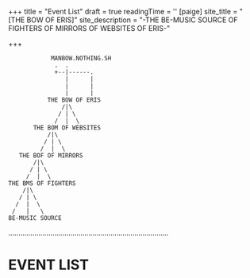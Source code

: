 +++
title = "Event List"
draft = true
readingTime = ''
[paige]
site_title = "[THE BOW OF ERIS]"
site_description = "-THE BE-MUSIC SOURCE OF FIGHTERS OF MIRRORS OF WEBSITES OF ERIS-"

+++
```goat
            MANBOW.NOTHING.SH
             .  .
             +--|------.
                |      |
                |      |
                |      |
           THE BOW OF ERIS
               /|\
              / | \
             /  |  \
       THE BOM OF WEBSITES
           /|\
          / | \
         /  |  \
   THE BOF OF MIRRORS
       /|\
      / | \
     /  |  \
THE BMS OF FIGHTERS
    /|\
   / | \
  /  |  \
 /   |   \
BE-MUSIC SOURCE
```
................................................................................
<div class="text-center">

# EVENT LIST

</div>